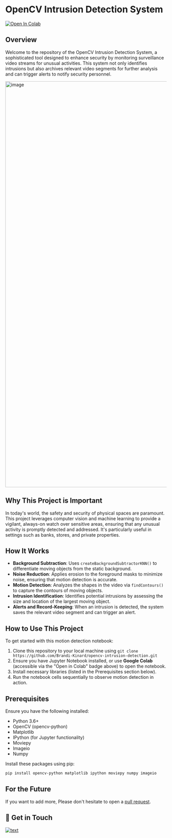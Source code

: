 # OpenCV Intrusion Detection System
<a target="_blank" href="https://colab.research.google.com/github/Brandi-Kinard/opencv-intrusion-detection/blob/main/Intrusion_Detection_Application.ipynb">
  <img src="https://colab.research.google.com/assets/colab-badge.svg" alt="Open In Colab"/>
</a>

## Overview
Welcome to the repository of the OpenCV Intrusion Detection System, a sophisticated tool designed to enhance security by monitoring surveillance video streams for unusual activities. This system not only identifies intrusions but also archives relevant video segments for further analysis and can trigger alerts to notify security personnel.

<img width="1265" alt="image" src="https://github.com/Brandi-Kinard/opencv-intrusion-detection/assets/52756042/8d8113eb-372c-43fd-a90d-c5d0bd0146a8">


## Why This Project is Important
In today's world, the safety and security of physical spaces are paramount. This project leverages computer vision and machine learning to provide a vigilant, always-on watch over sensitive areas, ensuring that any unusual activity is promptly detected and addressed. It's particularly useful in settings such as banks, stores, and private properties.

## How It Works
- **Background Subtraction**: Uses `createBackgroundSubtractorKNN()` to differentiate moving objects from the static background.
- **Noise Reduction**: Applies erosion to the foreground masks to minimize noise, ensuring that motion detection is accurate.
- **Motion Detection**: Analyzes the shapes in the video via `findContours()` to capture the contours of moving objects.
- **Intrusion Identification**: Identifies potential intrusions by assessing the size and location of the largest moving object.
- **Alerts and Record-Keeping**: When an intrusion is detected, the system saves the relevant video segment and can trigger an alert.

## How to Use This Project
To get started with this motion detection notebook:
1. Clone this repository to your local machine using `git clone https://github.com/Brandi-Kinard/opencv-intrusion-detection.git`
2. Ensure you have Jupyter Notebook installed, or use **Google Colab** (accessible via the "Open in Colab" badge above) to open the notebook.
3. Install necessary libraries (listed in the Prerequisites section below).
4. Run the notebook cells sequentially to observe motion detection in action.

## Prerequisites
Ensure you have the following installed:

- Python 3.6+
- OpenCV (opencv-python)
- Matplotlib
- IPython (for Jupyter functionality)
- Moviepy
- Imageio
- Numpy

Install these packages using pip:
```bash
pip install opencv-python matplotlib ipython moviepy numpy imageio
```

## For the Future
If you want to add more, Please don't hesitate to open a [pull request](https://github.com/Brandi-Kinard/opencv-intrusion-detection/pulls).

## 👋 Get in Touch
[![text](https://img.shields.io/badge/LinkedIn-0077B5?style=for-the-badge&logo=linkedin&logoColor=white)](https://www.linkedin.com/in/brandi-kinard)

